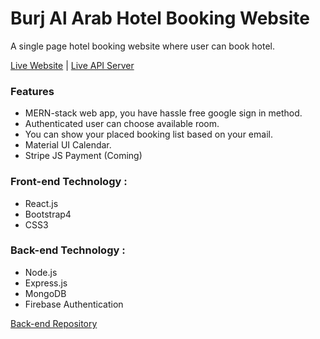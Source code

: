 # Burj Al Arab Hotel Booking Website
A single page hotel booking website where user can book hotel.

[Live Website](https://burj-al-arab-62315.web.app/) | [Live API Server](https://evening-harbor-41895.herokuapp.com/)

### Features
*	MERN-stack web app, you have hassle free google sign in method. 
*	Authenticated user can choose available room. 
*	You can show your placed booking list based on your email.
*	Material UI Calendar. 
* Stripe JS Payment (Coming)

### Front-end Technology :
* React.js
* Bootstrap4
* CSS3

### Back-end Technology :
* Node.js 
* Express.js
* MongoDB
* Firebase Authentication

[Back-end Repository](https://github.com/anik1612/burj-al-arab-server)
